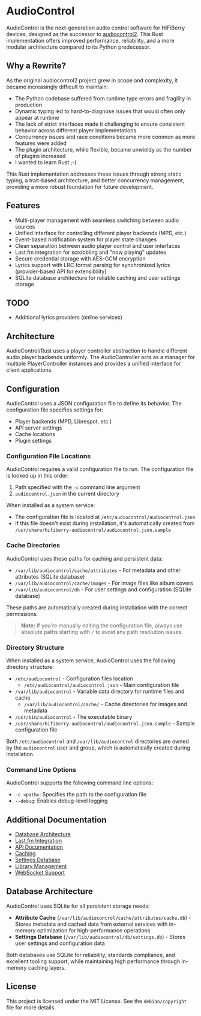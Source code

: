 # AudioControl

AudioControl is the next-generation audio control software for HiFiBerry devices, designed as the successor to [audiocontrol2](https://github.com/hifiberry/audiocontrol2). This Rust implementation offers improved performance, reliability, and a more modular architecture compared to its Python predecessor.

## Why a Rewrite?

As the original audiocontrol2 project grew in scope and complexity, it became increasingly difficult to maintain:

- The Python codebase suffered from runtime type errors and fragility in production
- Dynamic typing led to hard-to-diagnose issues that would often only appear at runtime
- The lack of strict interfaces made it challenging to ensure consistent behavior across different player implementations
- Concurrency issues and race conditions became more common as more features were added
- The plugin architecture, while flexible, became unwieldy as the number of plugins increased
- I wanted to learn Rust ;-)

This Rust implementation addresses these issues through strong static typing, a trait-based architecture, and better concurrency management, providing a more robust foundation for future development.

## Features

- Multi-player management with seamless switching between audio sources
- Unified interface for controlling different player backends (MPD, etc.)
- Event-based notification system for player state changes
- Clean separation between audio player control and user interfaces
- Last.fm integration for scrobbling and "now playing" updates
- Secure credential storage with AES-GCM encryption
- Lyrics support with LRC format parsing for synchronized lyrics (provider-based API for extensibility)
- SQLite database architecture for reliable caching and user settings storage

## TODO

- Additional lyrics providers (online services)

## Architecture

AudioControl/Rust uses a player controller abstraction to handle different audio player backends uniformly. The AudioController acts as a manager for multiple PlayerController instances and provides a unified interface for client applications.

## Configuration

AudioControl uses a JSON configuration file to define its behavior. The configuration file specifies settings for:

- Player backends (MPD, Librespot, etc.)
- API server settings
- Cache locations
- Plugin settings

### Configuration File Locations

AudioControl requires a valid configuration file to run. The configuration file is looked up in this order:

1. Path specified with the `-c` command line argument
2. `audiocontrol.json` in the current directory

When installed as a system service:

- The configuration file is located at `/etc/audiocontrol/audiocontrol.json`
- If this file doesn't exist during installation, it's automatically created from `/usr/share/hifiberry-audiocontrol/audiocontrol.json.sample`

### Cache Directories

AudioControl uses these paths for caching and persistent data:

- `/var/lib/audiocontrol/cache/attributes` - For metadata and other attributes (SQLite database)
- `/var/lib/audiocontrol/cache/images` - For image files like album covers
- `/var/lib/audiocontrol/db` - For user settings and configuration (SQLite database)

These paths are automatically created during installation with the correct permissions.

> **Note:** If you're manually editing the configuration file, always use absolute paths starting with `/` to avoid any path resolution issues.

### Directory Structure

When installed as a system service, AudioControl uses the following directory structure:

- `/etc/audiocontrol` - Configuration files location
  - `/etc/audiocontrol/audiocontrol.json` - Main configuration file
- `/var/lib/audiocontrol` - Variable data directory for runtime files and cache
  - `/var/lib/audiocontrol/cache/` - Cache directories for images and metadata
- `/usr/bin/audiocontrol` - The executable binary
- `/usr/share/hifiberry-audiocontrol/audiocontrol.json.sample` - Sample configuration file

Both `/etc/audiocontrol` and `/var/lib/audiocontrol` directories are owned by the `audiocontrol` user and group, which is automatically created during installation.

### Command Line Options

AudioControl supports the following command line options:

- `-c <path>`: Specifies the path to the configuration file
- `--debug`: Enables debug-level logging

## Additional Documentation

- [Database Architecture](#database-architecture)
- [Last.fm Integration](doc/lastfm.md)
- [API Documentation](doc/api.md)
- [Caching](doc/caching.md)
- [Settings Database](doc/settingsdb.md)
- [Library Management](doc/library.md)
- [WebSocket Support](doc/websocket.md)

## Database Architecture

AudioControl uses SQLite for all persistent storage needs:

- **Attribute Cache** (`/var/lib/audiocontrol/cache/attributes/cache.db`) - Stores metadata and cached data from external services with in-memory optimization for high-performance operations
- **Settings Database** (`/var/lib/audiocontrol/db/settings.db`) - Stores user settings and configuration data

Both databases use SQLite for reliability, standards compliance, and excellent tooling support, while maintaining high performance through in-memory caching layers.

## License

This project is licensed under the MIT License. See the `debian/copyright` file for more details.
